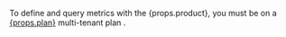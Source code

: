 <span>To define and query metrics with the {props.product}, you must be on a <a href="https://www.getdbt.com/pricing/">{props.plan}</a> multi-tenant plan <a href="https://docs.getdbt.com/docs/cloud/about-cloud/regions-ip-addresses" target="_self"></a>.<br /><br /></span><br />

